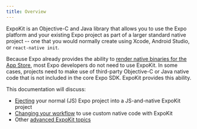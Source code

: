 ```yaml
---
title: Overview
---
```


ExpoKit is an Objective-C and Java library that allows you to use the Expo platform and your existing Expo project as part of a larger standard native project -- one that you would normally create using Xcode, Android Studio, or `react-native init`.

Because Expo already provides the ability to [render native binaries for the App Store](../distribution/building-standalone-apps/), most Expo developers do not need to use ExpoKit. In some cases, projects need to make use of third-party Objective-C or Java native code that is not included in the core Expo SDK. ExpoKit provides this ability.

This documentation will discuss:

- [Ejecting](../eject/) your normal (JS) Expo project into a JS-and-native ExpoKit project
- [Changing your workflow](../expokit/) to use custom native code with ExpoKit
- Other [advanced ExpoKit topics](../advanced-expokit-topics/)
